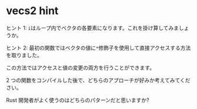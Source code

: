# vecs2 hint

ヒント 1: `i`はループ内でベクタの各要素になります。これを掛け算してみましょうか。

ヒント 2: 最初の関数ではベクタの値に`*`修飾子を使用して直接アクセスする方法を取りました。

この方法ではアクセスと値の変更の両方を行うことができます。

2 つの関数をコンパイルした後で、どちらのアプローチが好みか考えてみてください。

Rust 開発者がよく使うのはどちらのパターンだと思いますか?

<!---
Hint 1: `i` is each element from the Vec as they are being iterated. Can you try
multiplying this?
Hint 2: For the first function, there's a way to directly access the numbers stored
in the Vec, using the * dereference operator. You can both access and write to the
number that way.
After you've completed both functions, decide for yourself which approach you like
better. What do you think is the more commonly used pattern under Rust developers?
--->
